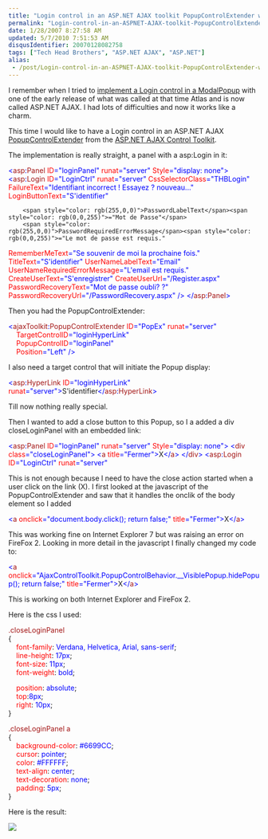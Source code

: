 ```yaml
---
title: "Login control in an ASP.NET AJAX toolkit PopupControlExtender with a close button"
permalink: "Login-control-in-an-ASPNET-AJAX-toolkit-PopupControlExtender-with-a-close-button"
date: 1/28/2007 8:27:58 AM
updated: 5/7/2010 7:51:53 AM
disqusIdentifier: 20070128082758
tags: ["Tech Head Brothers", "ASP.NET AJAX", "ASP.NET"]
alias:
 - /post/Login-control-in-an-ASPNET-AJAX-toolkit-PopupControlExtender-with-a-close-button.aspx/index.html
---
```

I remember when I tried to [implement a Login control in a ModalPopup](http://weblogs.asp.net/lkempe/archive/2006/06/12/Trip-in-the-Atlas---Part-2.aspx) with one of the early release of what was called at that time Atlas and is now called ASP.NET AJAX. I had lots of difficulties and now it works like a charm.

This time I would like to have a Login control in an ASP.NET AJAX [PopupControlExtender](http://ajax.asp.net/ajaxtoolkit/PopupControl/PopupControl.aspx) from the [ASP.NET AJAX Control Toolkit](http://ajax.asp.net/ajaxtoolkit).
<!-- more -->

<?xml:namespace prefix="asp"?><asp:panel id="loginPanel" style="display: none" runat="server"><asp:login id="LoginCtrl" runat="server" cssselectorclass="THBLogin" failuretext="Identifiant incorrect ! Essayez à nouveau..." loginbuttontext="S'identifier" passwordlabeltext="Mot de Passe" passwordrequirederrormessage="Le mot de passe est requis." remembermetext="Se souvenir de moi la prochaine fois." titletext="S'identifier" usernamelabeltext="Email" usernamerequirederrormessage="L'email est requis." createusertext="S'enregistrer" createuserurl="/Register.aspx" passwordrecoverytext="Mot de passe oublié ?" passwordrecoveryurl="/PasswordRecovery.aspx"></asp:login></asp:panel><?xml:namespace prefix="ajaxToolkit"?><ajaxtoolkit:popupcontrolextender id="PopEx" runat="server" targetcontrolid="loginHyperLink" popupcontrolid="loginPanel" position="Left"></ajaxtoolkit:popupcontrolextender>The implementation is really straight, a panel with a asp:Login in it:

<span style="color: rgb(0,0,255)"><</span><span style="color: rgb(163,21,21)">asp</span><span style="color: rgb(0,0,255)">:</span><span style="color: rgb(163,21,21)">Panel</span> <span style="color: rgb(255,0,0)">ID</span><span style="color: rgb(0,0,255)">="loginPanel"</span> <span style="color: rgb(255,0,0)">runat</span><span style="color: rgb(0,0,255)">="server"</span> <span style="color: rgb(255,0,0)">Style</span><span style="color: rgb(0,0,255)">="display: none">
</span>    <span style="color: rgb(0,0,255)"><</span><span style="color: rgb(163,21,21)">asp</span><span style="color: rgb(0,0,255)">:</span><span style="color: rgb(163,21,21)">Login</span> <span style="color: rgb(255,0,0)">ID</span><span style="color: rgb(0,0,255)">="LoginCtrl"</span> <span style="color: rgb(255,0,0)">runat</span><span style="color: rgb(0,0,255)">="server"</span> 
        <span style="color: rgb(255,0,0)">CssSelectorClass</span><span style="color: rgb(0,0,255)">="THBLogin"
</span>        <span style="color: rgb(255,0,0)">FailureText</span><span style="color: rgb(0,0,255)">="Identifiant incorrect ! Essayez ? nouveau..."
</span>        <span style="color: rgb(255,0,0)">LoginButtonText</span><span style="color: rgb(0,0,255)">="S'identifier"</span> 
        
        <span style="color: rgb(255,0,0)">PasswordLabelText</span><span style="color: rgb(0,0,255)">="Mot de Passe"</span> 
        <span style="color: rgb(255,0,0)">PasswordRequiredErrorMessage</span><span style="color: rgb(0,0,255)">="Le mot de passe est requis."
</span>        <span style="color: rgb(255,0,0)">RememberMeText</span><span style="color: rgb(0,0,255)">="Se souvenir de moi la prochaine fois."</span> 
        <span style="color: rgb(255,0,0)">TitleText</span><span style="color: rgb(0,0,255)">="S'identifier"
</span>        <span style="color: rgb(255,0,0)">UserNameLabelText</span><span style="color: rgb(0,0,255)">="Email"</span> 
        <span style="color: rgb(255,0,0)">UserNameRequiredErrorMessage</span><span style="color: rgb(0,0,255)">="L'email est requis."</span> 
        <span style="color: rgb(255,0,0)">CreateUserText</span><span style="color: rgb(0,0,255)">="S'enregistrer"</span> 
        <span style="color: rgb(255,0,0)">CreateUserUrl</span><span style="color: rgb(0,0,255)">="/Register.aspx"</span> 
        <span style="color: rgb(255,0,0)">PasswordRecoveryText</span><span style="color: rgb(0,0,255)">="Mot de passe oubli? ?"</span> 
        <span style="color: rgb(255,0,0)">PasswordRecoveryUrl</span><span style="color: rgb(0,0,255)">="/PasswordRecovery.aspx"</span> <span style="color: rgb(0,0,255)">/>
</</span><span style="color: rgb(163,21,21)">asp</span><span style="color: rgb(0,0,255)">:</span><span style="color: rgb(163,21,21)">Panel</span><span style="color: rgb(0,0,255)">></span>

Then you had the PopupControlExtender:

<span style="color: rgb(0,0,255)"><</span><span style="color: rgb(163,21,21)">ajaxToolkit</span><span style="color: rgb(0,0,255)">:</span><span style="color: rgb(163,21,21)">PopupControlExtender</span> <span style="color: rgb(255,0,0)">ID</span><span style="color: rgb(0,0,255)">="PopEx"</span> <span style="color: rgb(255,0,0)">runat</span><span style="color: rgb(0,0,255)">="server"  
</span>    <span style="color: rgb(255,0,0)">TargetControlID</span><span style="color: rgb(0,0,255)">="loginHyperLink"  
</span>    <span style="color: rgb(255,0,0)">PopupControlID</span><span style="color: rgb(0,0,255)">="loginPanel"</span>              
    <span style="color: rgb(255,0,0)">Position</span><span style="color: rgb(0,0,255)">="Left"</span> <span style="color: rgb(0,0,255)">/></span>
[](http://11011.net/software/vspaste)


I also need a target control that will initiate the Popup display:

<span style="color: rgb(0,0,255)"><</span><span style="color: rgb(163,21,21)">asp</span><span style="color: rgb(0,0,255)">:</span><span style="color: rgb(163,21,21)">HyperLink</span> <span style="color: rgb(255,0,0)">ID</span><span style="color: rgb(0,0,255)">="loginHyperLink"</span> <span style="color: rgb(255,0,0)">runat</span><span style="color: rgb(0,0,255)">="server"></span>S'identifier<span style="color: rgb(0,0,255)"></</span><span style="color: rgb(163,21,21)">asp</span><span style="color: rgb(0,0,255)">:</span><span style="color: rgb(163,21,21)">HyperLink</span><span style="color: rgb(0,0,255)">></span>

Till now nothing really special.

Then I wanted to add a close button to this Popup, so I a added a div closeLoginPanel with an embedded link:

<span style="color: rgb(0,0,255)"><</span><span style="color: rgb(163,21,21)">asp</span><span style="color: rgb(0,0,255)">:</span><span style="color: rgb(163,21,21)">Panel</span> <span style="color: rgb(255,0,0)">ID</span><span style="color: rgb(0,0,255)">="loginPanel"</span> <span style="color: rgb(255,0,0)">runat</span><span style="color: rgb(0,0,255)">="server"</span> <span style="color: rgb(255,0,0)">Style</span><span style="color: rgb(0,0,255)">="display: none">
</span>    <span style="color: rgb(0,0,255)"><</span><span style="color: rgb(163,21,21)">div</span> <span style="color: rgb(255,0,0)">class</span><span style="color: rgb(0,0,255)">="closeLoginPanel">
</span>        <span style="color: rgb(0,0,255)"><</span><span style="color: rgb(163,21,21)">a</span> <span style="color: rgb(255,0,0)">title</span><span style="color: rgb(0,0,255)">="Fermer"></span>X<span style="color: rgb(0,0,255)"></</span><span style="color: rgb(163,21,21)">a</span><span style="color: rgb(0,0,255)">>
</span>    <span style="color: rgb(0,0,255)"></</span><span style="color: rgb(163,21,21)">div</span><span style="color: rgb(0,0,255)">>
</span>    <span style="color: rgb(0,0,255)"><</span><span style="color: rgb(163,21,21)">asp</span><span style="color: rgb(0,0,255)">:</span><span style="color: rgb(163,21,21)">Login</span> <span style="color: rgb(255,0,0)">ID</span><span style="color: rgb(0,0,255)">="LoginCtrl"</span> <span style="color: rgb(255,0,0)">runat</span><span style="color: rgb(0,0,255)">="server"</span> 
[](http://11011.net/software/vspaste)


This is not enough because I need to have the close action started when a user click on the link (X). I first looked at the javascript of the PopupControlExtender and saw that it handles the onclik of the body element so I added 

<span style="color: rgb(0,0,255)"><</span><span style="color: rgb(163,21,21)">a</span> <span style="color: rgb(255,0,0)">onclick</span><span style="color: rgb(0,0,255)">="document.body.click(); return false;"</span> <span style="color: rgb(255,0,0)">title</span><span style="color: rgb(0,0,255)">="Fermer"></span>X<span style="color: rgb(0,0,255)"></</span><span style="color: rgb(163,21,21)">a</span><span style="color: rgb(0,0,255)">></span>
[](http://11011.net/software/vspaste)


This was working fine on Internet Explorer 7 but was raising an error on FireFox 2. Looking in more detail in the javascript I finally changed my code to:

<span style="color: rgb(0,0,255)"><</span><span style="color: rgb(163,21,21)">a</span> <span style="color: rgb(255,0,0)">onclick</span><span style="color: rgb(0,0,255)">="AjaxControlToolkit.PopupControlBehavior.__VisiblePopup.hidePopup(); return false;"</span> <span style="color: rgb(255,0,0)">title</span><span style="color: rgb(0,0,255)">="Fermer"></span>X<span style="color: rgb(0,0,255)"></</span><span style="color: rgb(163,21,21)">a</span><span style="color: rgb(0,0,255)">></span>
[](http://11011.net/software/vspaste)


This is working on both Internet Explorer and FireFox 2.

Here is the css I used:

<span style="color: rgb(163,21,21)">.closeLoginPanel  
</span>{  
    <span style="color: rgb(255,0,0)">font-family</span>: <span style="color: rgb(0,0,255)">Verdana,</span> <span style="color: rgb(0,0,255)">Helvetica,</span> <span style="color: rgb(0,0,255)">Arial,</span> <span style="color: rgb(0,0,255)">sans-serif</span>;  
    <span style="color: rgb(255,0,0)">line-height</span>: <span style="color: rgb(0,0,255)">17px</span>;  
    <span style="color: rgb(255,0,0)">font-size</span>: <span style="color: rgb(0,0,255)">11px</span>;  
    <span style="color: rgb(255,0,0)">font-weight</span>: <span style="color: rgb(0,0,255)">bold</span>;  

    <span style="color: rgb(255,0,0)">position</span>: <span style="color: rgb(0,0,255)">absolute</span>;  
    <span style="color: rgb(255,0,0)">top</span>:<span style="color: rgb(0,0,255)">8px</span>;  
    <span style="color: rgb(255,0,0)">right</span>: <span style="color: rgb(0,0,255)">10px</span>;  
}  

<span style="color: rgb(163,21,21)">.closeLoginPanel</span> <span style="color: rgb(163,21,21)">a  
</span>{  
    <span style="color: rgb(255,0,0)">background-color</span>: <span style="color: rgb(0,0,255)">#6699CC</span>;   
    <span style="color: rgb(255,0,0)">cursor</span>: <span style="color: rgb(0,0,255)">pointer</span>;  
    <span style="color: rgb(255,0,0)">color</span>: <span style="color: rgb(0,0,255)">#FFFFFF</span>;   
    <span style="color: rgb(255,0,0)">text-align</span>: <span style="color: rgb(0,0,255)">center</span>;   
    <span style="color: rgb(255,0,0)">text-decoration</span>: <span style="color: rgb(0,0,255)">none</span>;   
    <span style="color: rgb(255,0,0)">padding</span>: <span style="color: rgb(0,0,255)">5px</span>;  
}
[](http://11011.net/software/vspaste)


Here is the result:

![](http://www.techheadbrothers.com/images/blog/ajax_login_popup.gif)
